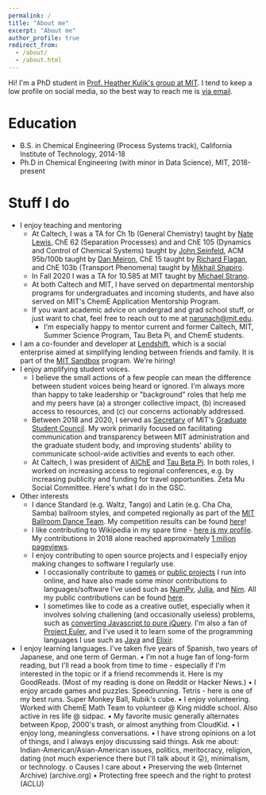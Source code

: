 ```yaml
---
permalink: /
title: "About me"
excerpt: "About me"
author_profile: true
redirect_from: 
  - /about/
  - /about.html
---
```

Hi! I'm a PhD student in [Prof. Heather Kulik's group at MIT](hjkgrp.mit.edu/). I tend to keep a low profile on social media, so the best way to reach me is [via email](narunach@mit.edu).

Education
======
* B.S. in Chemical Engineering (Process Systems track), California Institute of Technology, 2014-18
* Ph.D in Chemical Engineering (with minor in Data Science), MIT, 2018-present

Stuff I do
======
* I enjoy teaching and mentoring
  *	At Caltech, I was a TA for Ch 1b (General Chemistry) taught by [Nate Lewis](http://nsl.caltech.edu/home/people/nathan-s-lewis/), ChE 62 (Separation Processes) and and ChE 105 (Dynamics and Control of Chemical Systems) taught by [John Seinfeld](https://www.cce.caltech.edu/people/john-h-seinfeld), ACM 95b/100b taught by [Dan Meiron](https://cms.caltech.edu/people/dim), ChE 15 taught by [Richard Flagan](https://cce.caltech.edu/people/richard-c-flagan), and ChE 103b (Transport Phenomena) taught by [Mikhail Shapiro](http://shapirolab.caltech.edu/).
  * In Fall 2020 I was a TA for 10.585 at MIT taught by [Michael Strano](https://srg.mit.edu/).
  * At both Caltech and MIT, I have served on departmental mentorship programs for undergraduates and incoming students, and have also served on MIT's ChemE Application Mentorship Program.
  * If you want academic advice on undergrad and grad school stuff, or just want to chat, feel free to reach out to me at narunach@mit.edu.
    * I'm especially happy to mentor current and former Caltech, MIT, Summer Science Program, Tau Beta Pi, and ChemE students.
* I am a co-founder and developer at [Lendshift](https://www.trylendshift.com/), which is a social enterprise aimed at simplifying lending between friends and family. It is part of the [MIT Sandbox](http://sandbox.mit.edu/) program. We're hiring!
* I enjoy amplifying student voices.
  * I believe the small actions of a few people can mean the difference between student voices being heard or ignored. I'm always more than happy to take leadership or "background" roles that help me and my peers have (a) a stronger collective impact, (b) increased access to resources, and (c) our concerns actionably addressed.
  * Between 2018 and 2020, I served as [Secretary](https://gsc.mit.edu/contact-the-gsc/leadership/) of MIT's [Graduate Student Council](https://gsc.mit.edu/). My work primarily focused on facilitating communication and transparency between MIT administration and the graduate student body, and improving students' ability to communicate school-wide activities and events to each other.
  * At Caltech, I was president of [AIChE](http://aiche.caltech.edu/index.html) and [Tau Beta Pi](https://www.tbp.org/off/DisplayChapterInfo.cfm?ID=11). In both roles, I worked on increasing access to regional conferences, e.g. by increasing publicity and funding for travel opportunities. Zeta Mu Social Committee. Here's what I do in the GSC.
* Other interests
  * I dance Standard (e.g. Waltz, Tango) and Latin (e.g. Cha Cha, Samba) ballroom styles, and competed regionally as part of the [MIT Ballroom Dance Team](http://ballroom.mit.edu/). My competition results can be found [here](http://results.o2cm.com/individual.asp?szLast=Arunachalam&szFirst=Naveen)!
  * I like contributing to Wikipedia in my spare time - [here is my profile](https://en.wikipedia.org/wiki/User:Barbarr). My contributions in 2018 alone reached approximately [1 milion pageviews](https://dashboard.wikiedu.org/users/Barbarr).
  * I enjoy contributing to open source projects and I especially enjoy making changes to software I regularly use.
    * I occasionally contribute to [games](https://github.com/LK00100100/KeyboardFallingBlocks) or [public projects](https://github.com/nim-lang/Nim/) I run into online, and have also made some minor contributions to languages/software I've used such as [NumPy](https://github.com/numpy/numpy), [Julia](https://github.com/JuliaLang/julia/), and [Nim](https://github.com/nim-lang/Nim/). All my public contributions can be found [here](https://github.com/search?q=is%3Apr+author%3Anaveenarun+is%3Amerged).
    * I sometimes like to code as a creative outlet, especially when it involves solving challening (and occasionally useless) problems, such as [converting Javascript to pure jQuery](https://naveenarun.github.io/jqfuck/). I'm also a fan of [Project Euler](https://projecteuler.net/), and I've used it to learn some of the programming languages I use such as [Java](https://github.com/naveenarun/project_euler_java) and [Elixir](https://github.com/naveenarun/project_euler_elixir).
 * I enjoy learning languages. I've taken five years of Spanish, two years of Japanese, and one term of German.
•	I'm not a huge fan of long-form reading, but I'll read a book from time to time - especially if I'm interested in the topic or if a friend recommends it. Here is my GoodReads. (Most of my reading is done on Reddit or Hacker News.)
•	I enjoy arcade games and puzzles. Speedrunning. Tetris - here is one of my best runs. Super Monkey Ball, Rubik's cube.
•	I enjoy volunteering. Worked with ChemE Math Team to volunteer @ King middle school. Also active in res life @ sidpac.
•	My favorite music generally alternates between Kpop, 2000's trash, or almost anything from CloudKid.
•	I enjoy long, meaningless conversations. 
•	I have strong opinions on a lot of things, and I always enjoy discussing said things. Ask me about: Indian-American/Asian-American issues, politics, meritocracy, religion, dating (not much experience there but I'll talk about it 😛), minimalism, or technology.
o	Causes I care about
•	Preserving the web (Internet Archive) (archive.org)
•	Protecting free speech and the right to protest (ACLU)

